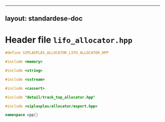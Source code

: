 
---
layout: standardese-doc
---

# Header file `lifo_allocator.hpp`

``` cpp
#define SIPLASPLAS_ALLOCATOR_LIFO_ALLOCATOR_HPP 

#include <memory>

#include <string>

#include <sstream>

#include <cassert>

#include "detail/track_top_allocator.hpp"

#include <siplasplas/allocator/export.hpp>

namespace cpp{}
```
